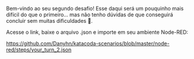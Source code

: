 Bem-vindo ao seu segundo desafio! Esse daqui será um pouquinho mais difícil do que o primeiro... mas não tenho dúvidas de que conseguirá concluir sem muitas dificuldades 🙂.

Acesse o link, baixe o arquivo .json e importe em seu ambiente Node-RED:

https://github.com/Danyhn/katacoda-scenarios/blob/master/node-red/steps/your_turn_2.json